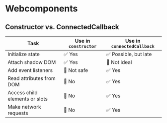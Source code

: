 # Webcomponents

## Constructor vs. ConnectedCallback

| Task                           | Use in `constructor` | Use in `connectedCallback` |
| ------------------------------ | -------------------- | -------------------------- |
| Initialize state               | ✅ Yes               | ✅ Possible, but late      |
| Attach shadow DOM              | ✅ Yes               | 🚫 Not ideal               |
| Add event listeners            | 🚫 Not safe          | ✅ Yes                     |
| Read attributes from DOM       | 🚫 No                | ✅ Yes                     |
| Access child elements or slots | 🚫 No                | ✅ Yes                     |
| Make network requests          | 🚫 No                | ✅ Yes                     |

